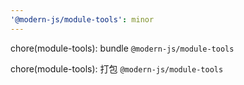 ```yaml
---
'@modern-js/module-tools': minor
---
```


chore(module-tools): bundle `@modern-js/module-tools`

chore(module-tools): 打包 `@modern-js/module-tools`

